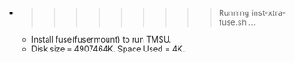 * >>>>>>>>> Running inst-xtra-fuse.sh ...
  * Install fuse(fusermount) to run TMSU.
  * Disk size = 4907464K. Space Used = 4K.

